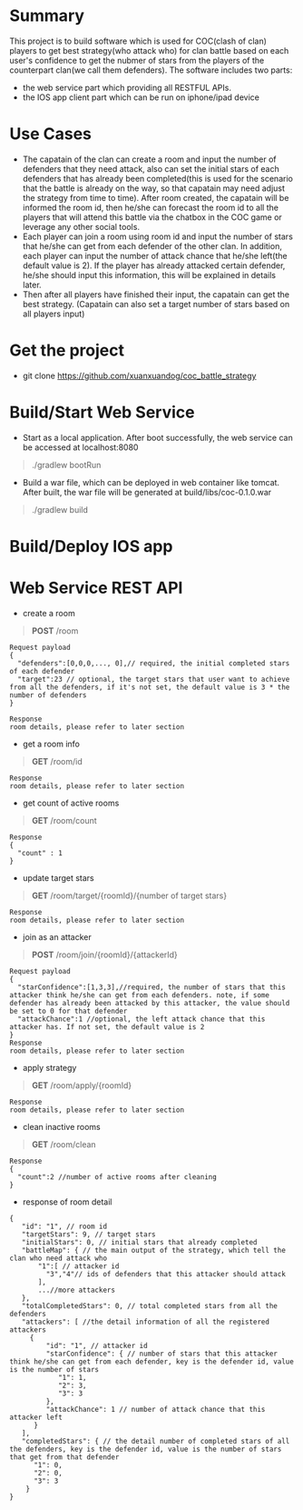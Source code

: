 # Summary
This project is to build software which is used for COC(clash of clan) players to get best strategy(who attack who) for clan battle based on each user's confidence to get the nubmer of stars from the players of the counterpart clan(we call them defenders). The software includes two parts: 
- the web service part which providing all RESTFUL APIs. 
- the IOS app client part which can be run on iphone/ipad device

# Use Cases
- The capatain of the clan can create a room and input the number of defenders that they need attack, also can set the initial stars of each defenders that has already been completed(this is used for the scenario that the battle is already on the way, so that capatain may need adjust the strategy from time to time). After room created, the capatain will be informed the room id, then he/she can forecast the room id to all the players that will attend this battle via the chatbox in the COC game or leverage any other social tools.
- Each player can join a room using room id and input the number of stars that he/she can get from each defender of the other clan. In addition, each player can input the number of attack chance that he/she left(the default value is 2). If the player has already attacked certain defender, he/she should input this information, this will be explained in details later.
- Then after all players have finished their input, the capatain can get the best strategy. (Capatain can also set a target number of stars based on all players input)

# Get the project
- git clone https://github.com/xuanxuandog/coc_battle_strategy

# Build/Start Web Service
- Start as a local application. After boot successfully, the web service can be accessed at localhost:8080
>./gradlew bootRun

- Build a war file, which can be deployed in web container like tomcat. After built, the war file will be generated at build/libs/coc-0.1.0.war
>./gradlew build

# Build/Deploy IOS app

# Web Service REST API

- create a room

> **POST** /room

```
Request payload
{
  "defenders":[0,0,0,..., 0],// required, the initial completed stars of each defender
  "target":23 // optional, the target stars that user want to achieve from all the defenders, if it's not set, the default value is 3 * the number of defenders
}

Response
room details, please refer to later section
```

- get a room info

> **GET** /room/id

```
Response
room details, please refer to later section
```

- get count of active rooms

> **GET** /room/count

```
Response
{ 
  "count" : 1
}
```

- update target stars

> **GET** /room/target/{roomId}/{number of target stars}

```
Response
room details, please refer to later section
```

- join as an attacker

> **POST** /room/join/{roomId}/{attackerId}

```
Request payload
{
  "starConfidence":[1,3,3],//required, the number of stars that this attacker think he/she can get from each defenders. note, if some defender has already been attacked by this attacker, the value should be set to 0 for that defender
  "attackChance":1 //optional, the left attack chance that this attacker has. If not set, the default value is 2
}
Response
room details, please refer to later section
```
- apply strategy

> **GET** /room/apply/{roomId}

```
Response
room details, please refer to later section
```

- clean inactive rooms

> **GET** /room/clean

```
Response
{
  "count":2 //number of active rooms after cleaning
}
```

- response of room detail

```
{
   "id": "1", // room id
   "targetStars": 9, // target stars
   "initialStars": 0, // initial stars that already completed
   "battleMap": { // the main output of the strategy, which tell the clan who need attack who
       "1":[ // attacker id
         "3","4"// ids of defenders that this attacker should attack
       ],
       ...//more attackers
   },
   "totalCompletedStars": 0, // total completed stars from all the defenders
   "attackers": [ //the detail information of all the registered attackers
     {
         "id": "1", // attacker id
         "starConfidence": { // number of stars that this attacker think he/she can get from each defender, key is the defender id, value is the number of stars
            "1": 1,
            "2": 3,
            "3": 3
         },
         "attackChance": 1 // number of attack chance that this attacker left
      }
   ],
   "completedStars": { // the detail number of completed stars of all the defenders, key is the defender id, value is the number of stars that get from that defender
      "1": 0, 
      "2": 0,
      "3": 3
    }
}

```

